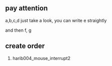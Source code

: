 ## pay attention
a,b,c,d just take a look, you can write e straightly  

and then f, g

## create order
1. harib004_mouse_interrupt2
